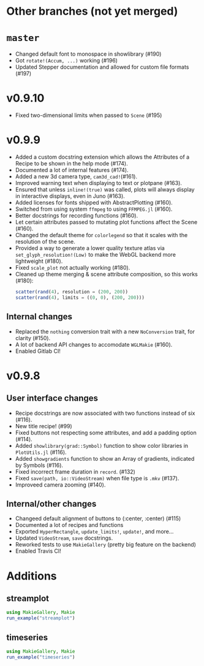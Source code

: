 # Other branches (not yet merged)

# `master`
- Changed default font to monospace in showlibrary (#190)
- Got `rotate!(Accum, ...)` working (#196)
- Updated Stepper documentation and allowed for custom file formats (#197)

# v0.9.10
- Fixed two-dimensional limits when passed to `Scene` (#195)

# v0.9.9
- Added a custom docstring extension which allows the Attributes of a Recipe to be shown in
  the help mode (#174).
- Documented a lot of internal features (#174).
- Added a new 3d camera type, `cam3d_cad!`(#161).
- Improved warning text when displaying to text or plotpane (#163).
- Ensured that unless `inline!(true)` was called, plots will always display in
  interactive displays, even in Juno (#163).
- Added licenses for fonts shipped with AbstractPlotting (#160).
- Switched from using system `ffmpeg` to using `FFMPEG.jl` (#160).
- Better docstrings for recording functions (#160).
- Let certain attributes passed to mutating plot functions affect the Scene (#160).
- Changed the default theme for `colorlegend` so that it scales with the resolution of the scene.
- Provided a way to generate a lower quality texture atlas via `set_glyph_resolution!(Low)`
  to make the WebGL backend more lightweight (#180).
- Fixed `scale_plot` not actually working (#180).
- Cleaned up theme merging & scene attribute composition, so this works (#180):
    ```julia
    scatter(rand(4), resolution = (200, 200))
    scatter(rand(4), limits = ((0, 0), (200, 200)))
    ```

## Internal changes
- Replaced the `nothing` conversion trait with a new `NoConversion` trait, for clarity (#150).
- A lot of backend API changes to accomodate `WGLMakie` (#160).
- Enabled Gitlab CI!

# v0.9.8
## User interface changes
- Recipe docstrings are now associated with two functions instead of six (#116).
- New title recipe! (#99)
- Fixed buttons not respecting some attributes, and add a padding option (#114).
- Added `showlibrary(grad::Symbol)` function to show color libraries in `PlotUtils.jl` (#116).
- Added `showgradients` function to show an Array of gradients, indicated by Symbols (#116).
- Fixed incorrect frame duration in `record`. (#132)
- Fixed `save(path, io::VideoStream)` when file type is `.mkv` (#137).
- Improveed camera zooming (#140).

## Internal/other changes
- Changeed default alignment of buttons to (:center, :center) (#115)
- Documented a lot of recipes and functions
- Exported `HyperRectangle`, `update_limits!`, `update!`, and more...
- Updated `VideoStream`, `save` docstrings.
- Reworked tests to use `MakieGallery` (pretty big feature on the backend)
- Enabled Travis CI!

# Additions

## streamplot

```julia
using MakieGallery, Makie
run_example("streamplot")
```

## timeseries

```julia
using MakieGallery, Makie
run_example("timeseries")
```
